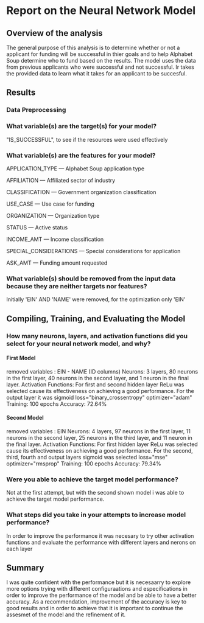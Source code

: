 # Report on the Neural Network Model


## Overview of the analysis

The general purpose of this analysis is to determine whether or not a applicant for funding will be successful in thier goals and to help Alphabet Soup determine who to fund based on the results. The model uses the data from previous applicants who were successful and not successful. Ir takes the provided data to learn what it takes for an applicant to be succesful.

## Results

### Data Preprocessing

### What variable(s) are the target(s) for your model?
"IS_SUCCESSFUL", to see if the resources were used effectively

### What variable(s) are the features for your model? 

APPLICATION_TYPE — Alphabet Soup application type

AFFILIATION — Affiliated sector of industry

CLASSIFICATION — Government organization classification

USE_CASE — Use case for funding

ORGANIZATION — Organization type

STATUS — Active status

INCOME_AMT — Income classification

SPECIAL_CONSIDERATIONS — Special considerations for application

ASK_AMT — Funding amount requested

### What variable(s) should be removed from the input data because they are neither targets nor features?

Initially 'EIN' AND 'NAME' were removed, for the optimization only 'EIN'

## Compiling, Training, and Evaluating the Model

### How many neurons, layers, and activation functions did you select for your neural network model, and why?

#### First Model
removed variables : EIN - NAME (ID columns)
Neurons: 3 layers, 80 neurons in the first layer, 40 neurons in the second layer, and 1 neuron in the final layer.
Activation Functions:  For first and second hidden layer ReLu was selected cause its effectiveness on achieving a good performance. 
For the output layer it was sigmoid
loss="binary_crossentropy"
optimizer="adam"
Training: 100 epochs
Accuracy: 72.64%

#### Second Model

removed variables : EIN 
Neurons: 4 layers, 97 neurons in the first layer, 11 neurons in the second layer, 25 neurons in the third layer, and 11 neuron in the final layer.
Activation Functions:  For first  hidden layer ReLu was selected cause its effectiveness on achieving a good performance. 
For the second, third, fourth and output layers sigmoid was selected
loss="mse"
optimizer="rmsprop"
Training: 100 epochs
Accuracy: 79.34%


### Were you able to achieve the target model performance?

Not at the first attempt, but with the second shown model i was able to achieve the target model performance.

### What steps did you take in your attempts to increase model performance?
In order to improve the performance it was necesary to try other activation functions and evaluate the performance with different layers and nerons on each layer


## Summary

I was quite confident with the performance but it is necesaarry to explore more options trying with different configuraations and especifications in order to improve the performance of the model and be able to have a better accuracy.
As a recommendation, improvement of the accuracy is key to good results and in order to achieve that it is important to continue  the assesmet of the model and the refinement of it.

